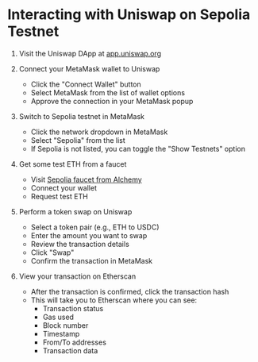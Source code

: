 # Interacting with Uniswap on Sepolia Testnet

1. Visit the Uniswap DApp at [app.uniswap.org](https://app.uniswap.org)

2. Connect your MetaMask wallet to Uniswap
   - Click the "Connect Wallet" button
   - Select MetaMask from the list of wallet options
   - Approve the connection in your MetaMask popup

3. Switch to Sepolia testnet in MetaMask
   - Click the network dropdown in MetaMask
   - Select "Sepolia" from the list
   - If Sepolia is not listed, you can toggle the "Show Testnets" option

4. Get some test ETH from a faucet
   - Visit [Sepolia faucet from Alchemy](https://www.alchemy.com/faucets/ethereum-sepolia)
   - Connect your wallet
   - Request test ETH

5. Perform a token swap on Uniswap
   - Select a token pair (e.g., ETH to USDC)
   - Enter the amount you want to swap
   - Review the transaction details
   - Click "Swap"
   - Confirm the transaction in MetaMask

6. View your transaction on Etherscan
   - After the transaction is confirmed, click the transaction hash
   - This will take you to Etherscan where you can see:
     - Transaction status
     - Gas used
     - Block number
     - Timestamp
     - From/To addresses
     - Transaction data
